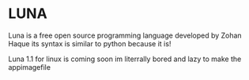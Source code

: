 # LUNA

Luna is a free open source programming language developed by Zohan Haque
its syntax is similar to python because it is!

Luna 1.1 for linux is coming soon im literrally bored and lazy to make the appimagefile
